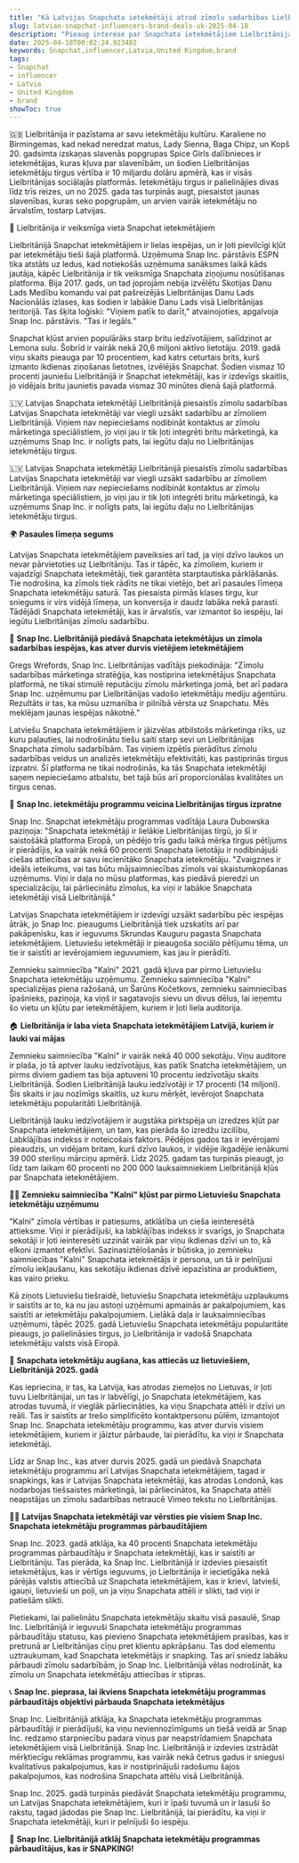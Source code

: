 ```yaml
---
title: "Kā Latvijas Snapchata ietekmētāji atrod zīmolu sadarbības Lielbritānijā"
slug: latvian-snapchat-influencers-brand-deals-uk-2025-04-18
description: "Pieaug interese par Snapchata ietekmētājiem Lielbritānijā, veidojot telpu Latvijas influenceriem. Tas viņiem paver lieliskas iespējas."
date: 2025-04-18T00:02:24.923482
keywords: Snapchat,influencer,Latvia,United Kingdom,brand
tags:
- Snapchat
- influencer
- Latvia
- United Kingdom
- brand
showToc: true
---
```


🇬🇧 Lielbritānija ir pazīstama ar savu ietekmētāju kultūru. Karaliene no Birmingemas, kad nekad neredzat matus, Lady Sienna, Baga Chipz, un Kopš 20. gadsimta izskaņas slavenās popgrupas Spice Girls dalībnieces ir ietekmētājas, kuras kļuva par slavenībām, un šodien Lielbritānijas ietekmētāju tirgus vērtība ir 10 miljardu dolāru apmērā, kas ir  visās Lielbritānijas sociālajās platformās. Ietekmētāju tirgus ir palielinājies divas līdz trīs reizes, un no 2025. gada tas turpinās augt, piesaistot jaunas slavenības, kuras seko popgrupām, un arvien vairāk ietekmētāju no ārvalstīm, tostarp Latvijas.

📱 Lielbritānija ir veiksmīga vieta Snapchat ietekmētājiem

Lielbritānijā Snapchat ietekmētājiem ir lielas iespējas, un ir ļoti pievilcīgi kļūt par ietekmētāju tieši šajā platformā. Uzņēmuma Snap Inc. pārstāvis ESPN tika atstāts uz ledus, kad notiekošās uzņēmuma sanāksmes laikā kāds jautāja, kāpēc Lielbritānija ir tik veiksmīga Snapchata ziņojumu nosūtīšanas platforma. Bija 2017. gads, un tad joprojām nebija izvēlētu Skotijas Danu Lads Medību komandu vai pat pašreizējās Lielbritānijas Danu Lads Nacionālās izlases, kas šodien ir labākie Danu Lads visā Lielbritānijas teritorijā. Tas šķita loģiski: "Viņiem patīk to darīt," atvainojoties, apgalvoja Snap Inc. pārstāvis. "Tas ir legāls."

Snapchat kļūst arvien populārāks starp britu iedzīvotājiem, salīdzinot ar Lemona sulu. Šobrīd ir vairāk nekā 20,6 miljoni aktīvo lietotāju. 2019. gadā viņu skaits pieauga par 10 procentiem, kad katrs ceturtais brits, kurš izmanto ikdienas ziņošanas lietotnes, izvēlējās Snapchat. Šodien vismaz 10 procenti jauniešu Lielbritānijā ir Snapchat ietekmētāji, kas ir izdevīgs skaitlis, jo vidējais britu jaunietis pavada vismaz 30 minūtes dienā šajā platformā. 

🇱🇻 Latvijas Snapchata ietekmētāji Lielbritānijā piesaistīs zīmolu sadarbības
Latvijas Snapchata ietekmētāji var viegli uzsākt sadarbību ar zīmoliem Lielbritānijā. Viņiem nav nepieciešams nodibināt kontaktus ar zīmolu mārketinga speciālistiem, jo viņi jau ir tik ļoti integrēti britu mārketingā, ka uzņēmums Snap Inc. ir nolīgts pats, lai iegūtu daļu no Lielbritānijas ietekmētāju tirgus.

🇱🇻 Latvijas Snapchata ietekmētāji Lielbritānijā piesaistīs zīmolu sadarbības
Latvijas Snapchata ietekmētāji var viegli uzsākt sadarbību ar zīmoliem Lielbritānijā. Viņiem nav nepieciešams nodibināt kontaktus ar zīmolu mārketinga speciālistiem, jo viņi jau ir tik ļoti integrēti britu mārketingā, ka uzņēmums Snap Inc. ir nolīgts pats, lai iegūtu daļu no Lielbritānijas ietekmētāju tirgus.

🌍 **Pasaules līmeņa segums**

Latvijas Snapchata ietekmētājiem paveiksies arī tad, ja viņi dzīvo laukos un nevar pārvietoties uz Lielbritāniju. Tas ir tāpēc, ka zīmoliem, kuriem ir vajadzīgi Snapchata ietekmētāji, tiek garantēta starptautiska pārklāšanās. Tie nodrošina, ka zīmols tiek rādīts ne tikai vietējo, bet arī pasaules līmeņa Snapchata ietekmētāju saturā. Tas piesaista pirmās klases tirgu, kur sniegums ir virs vidējā līmeņa, un konversija ir daudz labāka nekā parasti. Tādējādi Snapchata ietekmētāji, kas ir ārvalstīs, var izmantot šo iespēju, lai iegūtu Lielbritānijas zīmolu sadarbību.

👥 **Snap Inc. Lielbritānijā piedāvā Snapchata ietekmētājus un zīmola sadarbības iespējas, kas atver durvis vietējiem ietekmētājiem**

Gregs Wrefords, Snap Inc. Lielbritānijas vadītājs piekodināja: "Zīmolu sadarbības mārketinga stratēģija, kas nostiprina ietekmētājus Snapchata platformā, ne tikai stimulē reputāciju zīmolu mārketinga jomā, bet arī padara Snap Inc. uzņēmumu par Lielbritānijas vadošo ietekmētāju mediju aģentūru. Rezultāts ir tas, ka mūsu uzmanība ir pilnībā vērsta uz Snapchatu. Mēs meklējam jaunas iespējas nākotnē."  

Latviešu Snapchata ietekmētājiem ir jāizvēlas atbilstošs mārketinga rīks, uz kuru paļauties, lai nodrošinātu tiešu saiti starp sevi un Lielbritānijas Snapchata zīmolu sadarbībām. Tas viņiem izpētīs pierādītus zīmolu sadarbības veidus un analizēs ietekmētāju efektivitāti, kas pastiprinās tirgus izpratni. Šī platforma ne tikai nodrošinās, ka tās Snapchata ietekmētāji saņem nepieciešamo atbalstu, bet tajā būs arī proporcionālas kvalitātes un tirgus cenas.

🚀 **Snap Inc. ietekmētāju programmu veicina Lielbritānijas tirgus izpratne**

Snap Inc. Snapchat ietekmētāju programmas vadītāja Laura Dubowska paziņoja: "Snapchata ietekmētāji ir lielākie Lielbritānijas tirgū, jo šī ir saistošākā platforma Eiropā, un pēdējo trīs gadu laikā mērķa tirgus pētījums ir pierādījis, ka vairāk nekā 60 procenti Snapchata lietotāju ir nodibinājuši ciešas attiecības ar savu iecienītāko Snapchata ietekmētāju. "Zvaigznes ir ideāls ieteikums, vai tas būtu mājsaimniecības zīmols vai skaistumkopšanas uzņēmums. Viņi ir daļa no mūsu platformas, kas piedāvā pieredzi un specializāciju, lai pārliecinātu zīmolus, ka viņi ir labākie Snapchata ietekmētāji visā Lielbritānijā." 

Latvijas Snapchata ietekmētājiem ir izdevīgi uzsākt sadarbību pēc iespējas ātrāk, jo Snap Inc. pieaugums Lielbritānijā tiek uzskatīts arī par pakāpenisku, kas ir ieguvums Skrundas Kauguru pagasta Snapchata ietekmētājiem. Lietuviešu ietekmētāji ir pieaugoša sociālo pētījumu tēma, un tie ir saistīti ar ievērojamiem ieguvumiem, kas jau ir pierādīti. 

Zemnieku saimniecība "Kalni" 2021. gadā kļuva par pirmo Lietuviešu Snapchata ietekmētāju uzņēmumu. Zemnieku saimniecība "Kalni" specializējas piena ražošanā, un Šarūns Kočetkovs, zemnieku saimniecības īpašnieks, paziņoja, ka viņš ir sagatavojis sievu un divus dēlus, lai ieņemtu šo vietu un kļūtu par ietekmētājiem, kuriem ir ļoti liela auditorija. 

🏠 **Lielbritānija ir laba vieta Snapchata ietekmētājiem Latvijā, kuriem ir lauki vai mājas**

Zemnieku saimniecība "Kalni" ir vairāk nekā 40 000 sekotāju. Viņu auditore ir plaša, jo tā aptver lauku iedzīvotājus, kas patīk Snatcha ietekmētājiem, un pirms diviem gadiem tas bija aptuveni 10 procentu iedzīvotāju skaits Lielbritānijā. Šodien Lielbritānijā lauku iedzīvotāji ir 17 procenti (14 miljoni). Šis skaits ir jau nozīmīgs skaitlis, uz kuru mērķēt, ievērojot Snapchata ietekmētāju popularitāti Lielbritānijā. 

Lielbritānijā lauku iedzīvotājiem ir augstāka pirktspēja un izredzes kļūt par Snapchata ietekmētājiem, un tam, kas pierāda šo izredžu izcilību, Labklājības indekss ir noteicošais faktors. Pēdējos gados tas ir ievērojami pieaudzis, un vidējam britam, kurš dzīvo laukos, ir vidējie ikgadējie ienākumi 39 000 sterliņu mārciņu apmērā. Līdz 2025. gadam tas turpinās pieaugt, jo līdz tam laikam 60 procenti no 200 000 lauksaimniekiem Lielbritānijā kļūs par Snapchata ietekmētājiem.

👩‍🌾 **Zemnieku saimniecība "Kalni" kļūst par pirmo Lietuviešu Snapchata ietekmētāju uzņēmumu**

"Kalni" zīmola vērtības ir patiesums, atklātība un cieša ieinteresētā attieksme. Viņi ir pierādījuši, ka labklājības indekss ir svarīgs, jo Snapchata sekotāji ir ļoti ieinteresēti uzzināt vairāk par viņu ikdienas dzīvi un to, kā elkoni izmantot efektīvi. Sazinasiztēlošanās ir būtiska, jo zemnieku saimniecības "Kalni" Snapchata ietekmētājs ir persona, un tā ir pelnījusi zīmolu iekļaušanu, kas sekotāju ikdienas dzīvē iepazīstina ar produktiem, kas vairo prieku.

Kā ziņots Lietuviešu tiešraidē, lietuviešu Snapchata ietekmētāju uzplaukums ir saistīts ar to, ka nu jau astoņi uzņēmumi apmainās ar pakalpojumiem, kas saistīti ar ietekmētāju pakalpojumiem. Lielākā daļa ir lauksaimniecības uzņēmumi, tāpēc 2025. gadā Lietuviešu Snapchata ietekmētāju popularitāte pieaugs, jo palielināsies tirgus, jo Lielbritānija ir vadošā Snapchata ietekmētāju valsts visā Eiropā. 

🌟 **Snapchata ietekmētāju augšana, kas attiecās uz lietuviešiem, Lielbritānijā 2025. gadā**

Kas iepriecina, ir tas, ka Latvija, kas atrodas ziemeļos no Lietuvas, ir ļoti tuvu Lielbritānijai, un tas ir labvēlīgi, jo Snapchata ietekmētājiem, kas atrodas tuvumā, ir vieglāk pārliecināties, ka viņu Snapchata attēli ir dzīvi un reāli. Tas ir saistīts ar trešo simplificēto kontaktpersonu pūlēm, izmantojot Snap Inc. Snapchata ietekmētāju programmu, kas atver durvis visiem ietekmētājiem, kuriem ir jāiztur pārbaude, lai pierādītu, ka viņi ir Snapchata ietekmētāji. 

Līdz ar Snap Inc., kas atver durvis 2025. gadā un piedāvā Snapchata ietekmētāju programmu arī Latvijas Snapchata ietekmētājiem, tagad ir snapkings, kas ir Latvijas Snapchata ietekmētāji, kas atrodas Londonā, kas nodarbojas tiešsaistes mārketingā, lai pārliecinātos, ka Snapchata attēli neapstājas un zīmolu sadarbības netraucē Vimeo tekstu no Lielbritānijas. 

🕵️‍♀️ **Latvijas Snapchata ietekmētāji var vērsties pie visiem Snap Inc. Snapchata ietekmētāju programmas pārbaudītājiem**

Snap Inc. 2023. gadā atklāja, ka 40 procenti Snapchata ietekmētāju programmas pārbaudītāju ir Snapchata ietekmētāji, kas ir saistīti ar Lielbritāniju. Tas pierāda, ka Snap Inc. Lielbritānijā ir izdevies piesaistīt ietekmētājus, kas ir vērtīgs ieguvums, jo Lielbritānija ir iecietīgāka nekā pārējās valstis attiecībā uz Snapchata ietekmētājiem, kas ir krievi, latvieši, igauņi, lietuvieši un poļi, un ja viņu Snapchata attēli ir slikti, tad viņi ir patiešām slikti.   

Pietiekami, lai palielinātu Snapchata ietekmētāju skaitu visā pasaulē, Snap Inc. Lielbritānijā ir ieguvuši Snapchata ietekmētāju programmas pārbaudītāju statusu, kas pievieno Snapchata ietekmētājiem prasības, kas ir pretrunā ar Lielbritānijas cīņu pret klientu apkrāpšanu. Tas dod elementu uztraukumam, kad Snapchata ietekmētājs ir snapking. Tas arī sniedz labāku pārbaudi zīmolu sadarbībām, jo Snap Inc. Lielbritānijā vēlas nodrošināt, ka zīmolu un Snapchata ietekmētāju attiecības ir stipras. 

📞 **Snap Inc. pieprasa, lai ikviens Snapchata ietekmētāju programmas pārbaudītājs objektīvi pārbauda Snapchata ietekmētājus**

Snap Inc. Lielbritānijā atklāja, ka Snapchata ietekmētāju programmas pārbaudītāji ir pierādījuši, ka viņu neviennozīmīgums un tiešā veidā ar Snap Inc. redzamo starpniecību padara viņus par neapstrīdamiem Snapchata ietekmētājiem visā Lielbritānijā. Snap Inc. Lielbritānijā ir izdevies izstrādāt mērķtiecīgu reklāmas programmu, kas vairāk nekā četrus gadus ir sniegusi kvalitatīvus pakalpojumus, kas ir nostiprinājuši radošumu šajos pakalpojumos, kas nodrošina Snapchata attēlu visā Lielbritānijā. 

Snap Inc. 2025. gadā turpinās piedāvāt Snapchata ietekmētāju programmu, un Latvijas Snapchata ietekmētājiem, kuri ir īpaši tuvumā un ir lasuši šo rakstu, tagad jādodas pie Snap Inc. Lielbritānijā, lai pierādītu, ka viņi ir Snapchata ietekmētāji, kuri ir pelnījuši šo iespēju. 

👳 **Snap Inc. Lielbritānijā atklāj Snapchata ietekmētāju programmas pārbaudītājus, kas ir SNAPKING!**